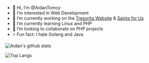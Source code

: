 - 👋 Hi, I’m @AidanTomcy
- 👀 I’m interested in Web Development
- 🔭 I’m currently working on the [Tresorita Website](https://github.com/aidantomcy/tresorita-website) & [Saints for Us](https://github.com/aidantomcy/saintsforus)
- 🌱 I’m currently learning Linux and PHP
- 👯 I’m looking to collaborate on PHP projects
- ⚡ Fun fact: I hate Golang and Java

![Aidan's github stats](https://github-readme-stats.vercel.app/api?username=aidantomcy&theme=tokyonight&show_icons=true)

![Top Langs](https://github-readme-stats.vercel.app/api/top-langs/?username=aidantomcy&theme=tokyonight&layout=compact)
